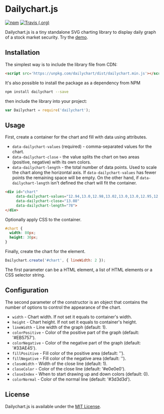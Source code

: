 # Dailychart.js

[![npm](https://img.shields.io/npm/v/dailychart.svg)](https://www.npmjs.com/package/dailychart)
[![Travis (.org)](https://img.shields.io/travis/kbychkov/dailychart.svg)](https://travis-ci.org/kbychkov/dailychart)

Dailychart.js is a tiny standalone SVG charting library to display daily graph of a stock market security. Try the [demo](https://kbychkov.github.io/dailychart/).

## Installation

The simplest way is to include the library file from CDN:

```html
<script src='https://unpkg.com/dailychart/dist/dailychart.min.js'></script>
```

It's also possible to install the package as a dependency from NPM

```bash
npm install dailychart --save
```

then include the library into your project:

```js
var Dailychart = require('dailychart');
```

## Usage

First, create a container for the chart and fill with data using attributes.

- `data-dailychart-values` (required) - comma-separated values for the chart.
- `data-dailychart-close` - the value splits the chart on two areas (positive, negative) with its own colors.
- `data-dailychart-length` - the total number of data points. Used to scale the chart along the horizontal axis. If `data-dailychart-values` has fewer points the remaining space will be empty. On the other hand, if `data-dailychart-length` isn't defined the chart will fit the container.

```html
<div id="chart"
     data-dailychart-values="12.94,13.0,12.98,13.02,13.0,13.0,12.95,12.85,13.04,13.13"
     data-dailychart-close="13.08"
     data-dailychart-length="78">
</div>
```

Optionally apply CSS to the container.

```css
#chart {
  width: 80px;
  height: 30px;
}
```

Finally, create the chart for the element.

```js
Dailychart.create('#chart', { lineWidth: 2 });
```

The first parameter can be a HTML element, a list of HTML elements or a CSS selector string.

## Configuration

The second parameter of the constructor is an object that contains the number of options to control the appearance of the chart.

- `width` - Chart width. If not set it equals to container's width.
- `height` - Chart height. If not set it equals to container's height.
- `lineWidth` - Line width of the graph (default: 1).
- `colorPositive` - Color of the positive part of the graph (default: '#EB5757').
- `colorNegative` - Color of the negative part of the graph (default: '#33AE45').
- `fillPositive` - Fill color of the positive area (default: '').
- `fillNegative` - Fill color of the negative area (default: '').
- `closeWidth` - Width of the close line (default: 1).
- `closeColor` - Color of the close line (default: '#e0e0e0').
- `closeIndex` - When to start drawing up and down colors (default: 0).
- `colorNormal` - Color of the normal line (default: '#3d3d3d').

 ## License

 Dailychart.js is available under the [MIT License](https://github.com/kbychkov/dailychart/blob/master/LICENSE).
